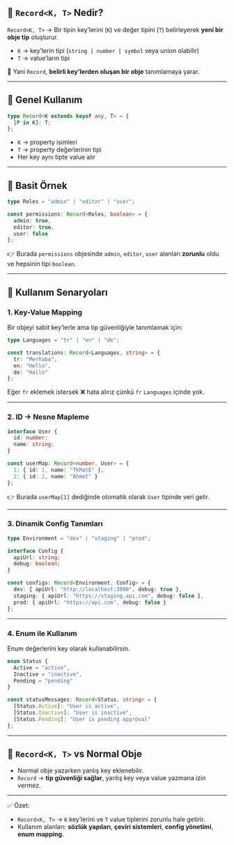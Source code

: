 
## 🔹 `Record<K, T>` Nedir?

`Record<K, T>` → Bir tipin key’lerini (`K`) ve değer tipini (`T`) belirleyerek **yeni bir obje tip** oluşturur.

- `K` → key’lerin tipi (`string | number | symbol` veya union olabilir)
- `T` → value’ların tipi

📌 Yani `Record`, **belirli key’lerden oluşan bir obje** tanımlamaya yarar.

---

## 🔹 Genel Kullanım

```ts
type Record<K extends keyof any, T> = {
  [P in K]: T;
};
```

- `K` → property isimleri
- `T` → property değerlerinin tipi
- Her key aynı tipte value alır

---

## 🔹 Basit Örnek

```ts
type Roles = "admin" | "editor" | "user";

const permissions: Record<Roles, boolean> = {
  admin: true,
  editor: true,
  user: false
};
```

👉 Burada `permissions` objesinde `admin`, `editor`, `user` alanları **zorunlu** oldu ve hepsinin tipi `boolean`.

---

## 🔹 Kullanım Senaryoları

### 1. Key-Value Mapping

Bir objeyi sabit key’lerle ama tip güvenliğiyle tanımlamak için:

```ts
type Languages = "tr" | "en" | "de";

const translations: Record<Languages, string> = {
  tr: "Merhaba",
  en: "Hello",
  de: "Hallo"
};
```

Eğer `fr` eklemek istersek ❌ hata alırız çünkü `fr` `Languages` içinde yok.

---

### 2. ID → Nesne Mapleme

```ts
interface User {
  id: number;
  name: string;
}

const userMap: Record<number, User> = {
  1: { id: 1, name: "TkMatE" },
  2: { id: 2, name: "Ahmet" }
};
```

👉 Burada `userMap[1]` dediğinde otomatik olarak `User` tipinde veri gelir.

---

### 3. Dinamik Config Tanımları

```ts
type Environment = "dev" | "staging" | "prod";

interface Config {
  apiUrl: string;
  debug: boolean;
}

const configs: Record<Environment, Config> = {
  dev: { apiUrl: "http://localhost:3000", debug: true },
  staging: { apiUrl: "https://staging.api.com", debug: false },
  prod: { apiUrl: "https://api.com", debug: false }
};
```

---

### 4. Enum ile Kullanım

Enum değerlerini key olarak kullanabilirsin.

```ts
enum Status {
  Active = "active",
  Inactive = "inactive",
  Pending = "pending"
}

const statusMessages: Record<Status, string> = {
  [Status.Active]: "User is active",
  [Status.Inactive]: "User is inactive",
  [Status.Pending]: "User is pending approval"
};
```

---

## 🔹 `Record<K, T>` vs Normal Obje

- Normal obje yazarken yanlış key eklenebilir.
- `Record` → **tip güvenliği sağlar**, yanlış key veya value yazmana izin vermez.

---

✅ Özet:

- `Record<K, T>` → `K` key’lerini ve `T` value tiplerini zorunlu hale getirir.
- Kullanım alanları: **sözlük yapıları**, **çeviri sistemleri**, **config yönetimi**, **enum mapping**.
